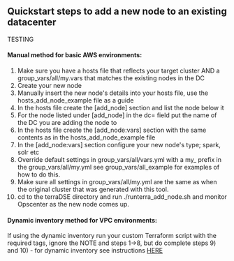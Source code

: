 

## Quickstart steps to add a new node to an existing datacenter

TESTING

#### Manual method for basic AWS environments:

1. Make sure you have a hosts file that reflects your target cluster AND a group_vars/all/my.vars that matches the existing nodes in the DC
2. Create your new node
3. Manually insert the new node's details into your hosts file, use the hosts_add_node_example file as a guide
4. In the hosts file create the [add_node] section and list the node below it
5. For the node listed under [add_node] in the dc= field put the name of the DC you are adding the node to
6. In the hosts file create the [add_node:vars] section with the same contents as in the hosts_add_node_example file
7. In the [add_node:vars] section configure your new node's type; spark, solr etc
8. Override default settings in group_vars/all/vars.yml with a my_ prefix in the group_vars/all/my.yml see group_vars/all_example for examples of how to do this.
9. Make sure all settings in group_vars/all/my.yml are the same as when the original cluster that was generated with this tool.
10. cd to the terraDSE directory and run ./runterra_add_node.sh and monitor Opscenter as the new node comes up.

#### Dynamic inventory method for VPC environments:

If using the dynamic inventory run your custom Terraform script with the required tags, ignore the NOTE and steps 1->8, but do complete steps 9) and 10) - for dynamic inventory see instructions [HERE](dynamic_inventory.md)



